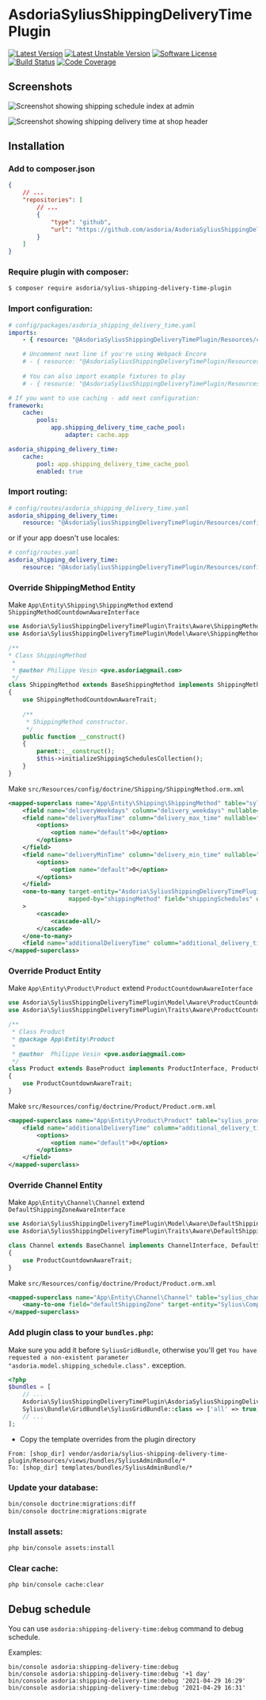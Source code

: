 # AsdoriaSyliusShippingDeliveryTimePlugin

[![Latest Version][ico-version]][link-packagist]
[![Latest Unstable Version][ico-unstable-version]][link-packagist]
[![Software License][ico-license]](LICENSE)
[![Build Status][ico-github-actions]][link-github-actions]
[![Code Coverage][ico-code-coverage]][link-code-coverage]

## Screenshots

![Screenshot showing shipping schedule index at admin](docs/images/admin-shipping-schedule-index.png)

![Screenshot showing shipping delivery time at shop header](docs/images/shop-index-header.png)

## Installation

### Add to composer.json

```json
{
    // ...
    "repositories": [
        // ...
        {
            "type": "github",
            "url": "https://github.com/asdoria/AsdoriaSyliusShippingDeliveryTimePlugin"
        }
    ]
}
```

### Require plugin with composer:

```bash
$ composer require asdoria/sylius-shipping-delivery-time-plugin
```

### Import configuration:

```yaml
# config/packages/asdoria_shipping_delivery_time.yaml
imports:
    - { resource: "@AsdoriaSyliusShippingDeliveryTimePlugin/Resources/config/app/config.yaml" }

    # Uncomment next line if you're using Webpack Encore
    # - { resource: "@AsdoriaSyliusShippingDeliveryTimePlugin/Resources/config/app/config_webpack.yaml" }
    
    # You can also import example fixtures to play
    # - { resource: "@AsdoriaSyliusShippingDeliveryTimePlugin/Resources/config/app/fixtures.yaml" }

# If you want to use caching - add next configuration:
framework:
    cache:
        pools:
            app.shipping_delivery_time_cache_pool:
                adapter: cache.app

asdoria_shipping_delivery_time:
    cache:
        pool: app.shipping_delivery_time_cache_pool
        enabled: true
```

### Import routing:

```yaml
# config/routes/asdoria_shipping_delivery_time.yaml
asdoria_shipping_delivery_time:
    resource: "@AsdoriaSyliusShippingDeliveryTimePlugin/Resources/config/routes.yaml"
```

or if your app doesn't use locales:

```yaml
# config/routes.yaml
asdoria_shipping_delivery_time:
    resource: "@AsdoriaSyliusShippingDeliveryTimePlugin/Resources/config/routes_no_locale.yaml"

```

### Override ShippingMethod Entity

Make `App\Entity\Shipping\ShippingMethod` extend `ShippingMethodCountdownAwareInterface`
```php
use Asdoria\SyliusShippingDeliveryTimePlugin\Traits\Aware\ShippingMethodCountdownAwareTrait;
use Asdoria\SyliusShippingDeliveryTimePlugin\Model\Aware\ShippingMethodCountdownAwareInterface;

/**
* Class ShippingMethod
 *
 * @author Philippe Vesin <pve.asdoria@gmail.com>
 */
class ShippingMethod extends BaseShippingMethod implements ShippingMethodCountdownAwareInterface
{
    use ShippingMethodCountdownAwareTrait;
    
    /**
     * ShippingMethod constructor.
     */
    public function __construct()
    {
        parent::__construct();
        $this->initializeShippingSchedulesCollection();
    }
}
```

Make `src/Resources/config/doctrine/Shipping/ShippingMethod.orm.xml`
```xml
<mapped-superclass name="App\Entity\Shipping\ShippingMethod" table="sylius_shipping_method">
    <field name="deliveryWeekdays" column="delivery_weekdays" nullable="true" type="array"/>
    <field name="deliveryMaxTime" column="delivery_max_time" nullable="true" type="integer">
        <options>
            <option name="default">0</option>
        </options>
    </field>
    <field name="deliveryMinTime" column="delivery_min_time" nullable="true" type="integer">
        <options>
            <option name="default">0</option>
        </options>
    </field>
    <one-to-many target-entity="Asdoria\SyliusShippingDeliveryTimePlugin\Model\ShippingScheduleInterface"
                 mapped-by="shippingMethod" field="shippingSchedules" orphan-removal="true"
    >
        <cascade>
            <cascade-all/>
        </cascade>
    </one-to-many>
    <field name="additionalDeliveryTime" column="additional_delivery_time" nullable="true" type="json" />
</mapped-superclass>
```
### Override Product Entity


Make `App\Entity\Product\Product` extend `ProductCountdownAwareInterface`
```php
use Asdoria\SyliusShippingDeliveryTimePlugin\Model\Aware\ProductCountdownAwareInterface;
use Asdoria\SyliusShippingDeliveryTimePlugin\Traits\Aware\ProductCountdownAwareTrait;

/**
 * Class Product
 * @package App\Entity\Product
 *
 * @author  Philippe Vesin <pve.asdoria@gmail.com>
 */
class Product extends BaseProduct implements ProductInterface, ProductCountdownAwareInterface
{
    use ProductCountdownAwareTrait;
}
```

Make `src/Resources/config/doctrine/Product/Product.orm.xml`
```xml
<mapped-superclass name="App\Entity\Product\Product" table="sylius_product">
    <field name="additionalDeliveryTime" column="additional_delivery_time" nullable="true" type="integer">
        <options>
            <option name="default">0</option>
        </options>
    </field>
</mapped-superclass>
```

### Override Channel Entity


Make `App\Entity\Channel\Channel` extend `DefaultShippingZoneAwareInterface`
```php
use Asdoria\SyliusShippingDeliveryTimePlugin\Model\Aware\DefaultShippingZoneAwareInterface;
use Asdoria\SyliusShippingDeliveryTimePlugin\Traits\Aware\DefaultShippingZoneAwareTrait;

class Channel extends BaseChannel implements ChannelInterface, DefaultShippingZoneAwareInterface
{
    use ProductCountdownAwareTrait;
}
```

Make `src/Resources/config/doctrine/Product/Product.orm.xml`
```xml
<mapped-superclass name="App\Entity\Channel\Channel" table="sylius_channel">
    <many-to-one field="defaultShippingZone" target-entity="Sylius\Component\Addressing\Model\ZoneInterface"/>
</mapped-superclass>
```

### Add plugin class to your `bundles.php`:

Make sure you add it before `SyliusGridBundle`, otherwise you'll get
`You have requested a non-existent parameter "asdoria.model.shipping_schedule.class".` exception.

```php
<?php
$bundles = [
    // ...
    Asdoria\SyliusShippingDeliveryTimePlugin\AsdoriaSyliusShippingDeliveryTimePlugin::class => ['all' => true],
    Sylius\Bundle\GridBundle\SyliusGridBundle::class => ['all' => true],
    // ...
];
```
* Copy the template overrides from the plugin directory
```
From: [shop_dir] vendor/asdoria/sylius-shipping-delivery-time-plugin/Resources/views/bundles/SyliusAdminBundle/*
To: [shop_dir] templates/bundles/SyliusAdminBundle/*
```

### Update your database:

```bash
bin/console doctrine:migrations:diff
bin/console doctrine:migrations:migrate
```

### Install assets:

```bash
php bin/console assets:install
```

### Clear cache:

```bash
php bin/console cache:clear
```

## Debug schedule

You can use `asdoria:shipping-delivery-time:debug` command to debug schedule.

Examples:

```
bin/console asdoria:shipping-delivery-time:debug
bin/console asdoria:shipping-delivery-time:debug '+1 day'
bin/console asdoria:shipping-delivery-time:debug '2021-04-29 16:29'
bin/console asdoria:shipping-delivery-time:debug '2021-04-29 16:31'
```

[ico-version]: https://poser.pugx.org/asdoria/sylius-shipping-delivery-time-plugin/v/stable
[ico-unstable-version]: https://poser.pugx.org/asdoria/sylius-shipping-delivery-time-plugin/v/unstable
[ico-license]: https://poser.pugx.org/asdoria/sylius-shipping-delivery-time-plugin/license
[ico-github-actions]: https://github.com/Setono/SyliusShippingDeliveryTimePlugin/workflows/build/badge.svg
[ico-code-coverage]: https://codecov.io/gh/Setono/SyliusShippingDeliveryTimePlugin/branch/master/graph/badge.svg

[link-packagist]: https://packagist.org/packages/asdoria/sylius-shipping-delivery-time-plugin
[link-github-actions]: https://github.com/Setono/SyliusShippingDeliveryTimePlugin/actions
[link-code-coverage]: https://codecov.io/gh/Setono/SyliusShippingDeliveryTimePlugin
